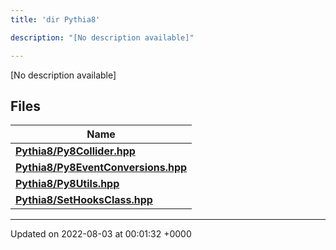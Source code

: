 ```yaml
---
title: 'dir Pythia8'

description: "[No description available]"

---
```







[No description available]

## Files

| Name           |
| -------------- |
| **[Pythia8/Py8Collider.hpp](/documentation/code/main/files/py8collider_8hpp/#file-py8collider.hpp)**  |
| **[Pythia8/Py8EventConversions.hpp](/documentation/code/main/files/py8eventconversions_8hpp/#file-py8eventconversions.hpp)**  |
| **[Pythia8/Py8Utils.hpp](/documentation/code/main/files/py8utils_8hpp/#file-py8utils.hpp)**  |
| **[Pythia8/SetHooksClass.hpp](/documentation/code/main/files/sethooksclass_8hpp/#file-sethooksclass.hpp)**  |






-------------------------------

Updated on 2022-08-03 at 00:01:32 +0000
